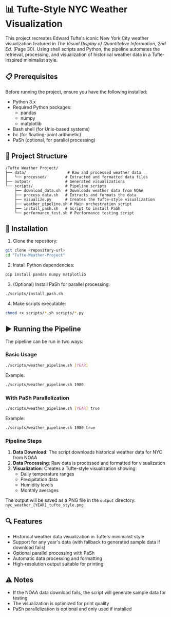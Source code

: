 # 📊 Tufte-Style NYC Weather Visualization

This project recreates Edward Tufte's iconic New York City weather visualization featured in *The Visual Display of Quantitative Information, 2nd Ed.* (Page 30). Using shell scripts and Python, the pipeline automates the retrieval, processing, and visualization of historical weather data in a Tufte-inspired minimalist style.

## 📋 Prerequisites

Before running the project, ensure you have the following installed:

- Python 3.x
- Required Python packages:
  - pandas
  - numpy
  - matplotlib
- Bash shell (for Unix-based systems)
- bc (for floating-point arithmetic)
- PaSh (optional, for parallel processing)

## 📁 Project Structure

```
/Tufte Weather Project/
├── data/                  # Raw and processed weather data
│   └── processed/        # Extracted and formatted data files
├── output/               # Generated visualizations
└── scripts/              # Pipeline scripts
    ├── download_data.sh  # Downloads weather data from NOAA
    ├── process_data.sh   # Extracts and formats the data
    ├── visualize.py      # Creates the Tufte-style visualization
    ├── weather_pipeline.sh # Main orchestration script
    ├── install_pash.sh   # Script to install PaSh
    └── performance_test.sh # Performance testing script
```

## 🚀 Installation

1. Clone the repository:
```bash
git clone <repository-url>
cd "Tufte-Weather-Project"
```

2. Install Python dependencies:
```bash
pip install pandas numpy matplotlib
```

3. (Optional) Install PaSh for parallel processing:
```bash
./scripts/install_pash.sh
```

4. Make scripts executable:
```bash
chmod +x scripts/*.sh scripts/*.py
```

## ▶️ Running the Pipeline

The pipeline can be run in two ways:

### Basic Usage
```bash
./scripts/weather_pipeline.sh [YEAR]
```
Example:
```bash
./scripts/weather_pipeline.sh 1980
```

### With PaSh Parallelization
```bash
./scripts/weather_pipeline.sh [YEAR] true
```
Example:
```bash
./scripts/weather_pipeline.sh 1980 true
```

### Pipeline Steps

1. **Data Download**: The script downloads historical weather data for NYC from NOAA
2. **Data Processing**: Raw data is processed and formatted for visualization
3. **Visualization**: Creates a Tufte-style visualization showing:
   - Daily temperature ranges
   - Precipitation data
   - Humidity levels
   - Monthly averages

The output will be saved as a PNG file in the `output` directory: `nyc_weather_[YEAR]_tufte_style.png`

## 🔍 Features

- Historical weather data visualization in Tufte's minimalist style
- Support for any year's data (with fallback to generated sample data if download fails)
- Optional parallel processing with PaSh
- Automatic data processing and formatting
- High-resolution output suitable for printing

## ⚠️ Notes

- If the NOAA data download fails, the script will generate sample data for testing
- The visualization is optimized for print quality
- PaSh parallelization is optional and only used if installed





